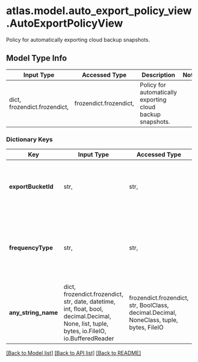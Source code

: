 # atlas.model.auto_export_policy_view.AutoExportPolicyView

Policy for automatically exporting cloud backup snapshots.

## Model Type Info
Input Type | Accessed Type | Description | Notes
------------ | ------------- | ------------- | -------------
dict, frozendict.frozendict,  | frozendict.frozendict,  | Policy for automatically exporting cloud backup snapshots. | 

### Dictionary Keys
Key | Input Type | Accessed Type | Description | Notes
------------ | ------------- | ------------- | ------------- | -------------
**exportBucketId** | str,  | str,  | Unique 24-hexadecimal character string that identifies the AWS Bucket. | [optional] 
**frequencyType** | str,  | str,  | Human-readable label that indicates the rate at which the export policy item occurs. | [optional] must be one of ["monthly", ] 
**any_string_name** | dict, frozendict.frozendict, str, date, datetime, int, float, bool, decimal.Decimal, None, list, tuple, bytes, io.FileIO, io.BufferedReader | frozendict.frozendict, str, BoolClass, decimal.Decimal, NoneClass, tuple, bytes, FileIO | any string name can be used but the value must be the correct type | [optional]

[[Back to Model list]](../../README.md#documentation-for-models) [[Back to API list]](../../README.md#documentation-for-api-endpoints) [[Back to README]](../../README.md)

